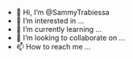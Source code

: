 - 👋 Hi, I’m @SammyTrabiessa
- 👀 I’m interested in ...
- 🌱 I’m currently learning ...
- 💞️ I’m looking to collaborate on ...
- 📫 How to reach me ...

<!---
SammyTrabiessa/SammyTrabiessa is a ✨ special ✨ repository because its `README.md` (this file) appears on your GitHub profile.
You can click the Preview link to take a look at your changes.
--->
